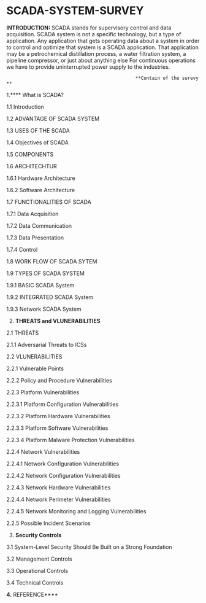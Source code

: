 # SCADA-SYSTEM-SURVEY
**INTRODUCTION:** SCADA stands for supervisory control and data acquisition. SCADA system is not a 
specific technology, but a type of application. Any application that gets operating data 
about a system in order to control and optimize that system is a SCADA application. That 
application may be a petrochemical distillation process, a water filtration system, a 
pipeline compressor, or just about anything else For continuous operations we have to 
provide uninterrupted power supply to the industries.


                                                   **Contain of the surevy **
                                                  

1.**** What is SCADA?

 1.1 Introduction
 
 1.2 ADVANTAGE OF SCADA SYSTEM
 
 1.3 USES OF THE SCADA
 
 1.4 Objectives of SCADA
 
 1.5 COMPONENTS
 
 1.6 ARCHITECHTUR
 
  1.6.1 Hardware Architecture
  
  1.6.2 Software Architecture
  
 1.7 FUNCTIONALITIES OF SCADA
 
  1.7.1 Data Acquisition
  
  1.7.2 Data Communication
  
  1.7.3 Data Presentation
  
  1.7.4 Control
  
 1.8 WORK FLOW OF SCADA SYTEM
 
 1.9 TYPES OF SCADA SYSTEM
 
  1.9.1 BASIC SCADA System
  
  1.9.2 INTEGRATED SCADA System
  
  1.9.3 Network SCADA System
  
  
2. **THREATS and VLUNERABILITIES**

 2.1 THREATS
 
  2.1.1 Adversarial Threats to ICSs
  
 2.2 VLUNERABILITIES
 
  2.2.1 Vulnerable Points
  
  2.2.2 Policy and Procedure Vulnerabilities
  
  2.2.3 Platform Vulnerabilities
  
   2.2.3.1 Platform Configuration Vulnerabilities
   
   2.2.3.2 Platform Hardware Vulnerabilities
   
   2.2.3.3 Platform Software Vulnerabilities
   
   2.2.3.4 Platform Malware Protection Vulnerabilities
   
  2.2.4 Network Vulnerabilities
  
   2.2.4.1 Network Configuration Vulnerabilities
   
   2.2.4.2 Network Configuration Vulnerabilities
   
   2.2.4.3 Network Hardware Vulnerabilities
   
   2.2.4.4 Network Perimeter Vulnerabilities
   
   2.2.4.5 Network Monitoring and Logging Vulnerabilities
   
  2.2.5 Possible Incident Scenarios

3. **Security Controls**

 3.1 System-Level Security Should Be Built on a Strong Foundation
 
 3.2 Management Controls
 
 3.3 Operational Controls
 
 3.4 Technical Controls
 
**4.** REFERENCE****
